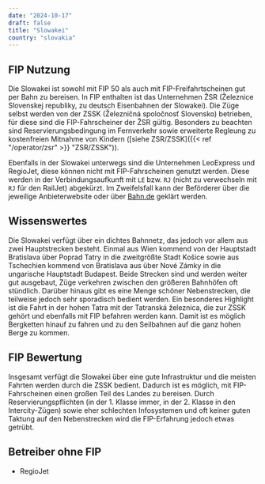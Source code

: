 ```yaml
---
date: "2024-10-17"
draft: false
title: "Slowakei"
country: "slovakia"
---
```


## FIP Nutzung

Die Slowakei ist sowohl mit FIP 50 als auch mit FIP-Freifahrtscheinen gut per Bahn zu bereisen. In FIP enthalten ist das Unternehmen ŽSR (Železnice Slovenskej republiky, zu deutsch Eisenbahnen der Slowakei). Die Züge selbst werden von der ZSSK (Železničná
spoločnosť Slovensko) betrieben, für diese sind die FIP-Fahrscheiner der ŽSR gültig.
Besonders zu beachten sind Reservierungsbedingung im Fernverkehr sowie erweiterte Regleung zu kostenfreien Mitnahme von Kindern ([siehe ZSR/ZSSK]({{< ref "/operator/zsr" >}} "ZSR/ZSSK")).

Ebenfalls in der Slowakei unterwegs sind die Unternehmen LeoExpress und RegioJet, diese können nicht mit FIP-Fahrscheinen genutzt werden. Diese werden in der Verbindungsaufkunft mit `LE` bzw. `RJ` (nicht zu verwechseln mit `RJ` für den RailJet) abgekürzt. Im Zweifelsfall kann der Beförderer über die jeweilige Anbieterwebsite oder über [Bahn.de](https://www.bahn.de) geklärt werden.

## Wissenswertes

Die Slowakei verfügt über ein dichtes Bahnnetz, das jedoch vor allem aus zwei Hauptstrecken besteht. Einmal aus Wien kommend von der Hauptstadt Bratislava über Poprad Tatry in die zweitgrößte Stadt Košice sowie aus Tschechien kommend von Bratislava aus über Nové Zámky in die ungarische Hauptstadt Budapest. Beide Strecken sind und werden weiter gut ausgebaut, Züge verkehren zwischen den größeren Bahnhöfen oft stündlich. Darüber hinaus gibt es eine Menge schöner Nebenstrecken, die teilweise jedoch sehr sporadisch bedient werden.
Ein besonderes Highlight ist die Fahrt in der hohen Tatra mit der Tatranská železnica, die zur ZSSK gehört und ebenfalls mit FIP befahren werden kann. Damit ist es möglich Bergketten hinauf zu fahren und zu den Seilbahnen auf die ganz hohen Berge zu kommen.

## FIP Bewertung

Insgesamt verfügt die Slowakei über eine gute Infrastruktur und die meisten Fahrten werden durch die ZSSK bedient. Dadurch ist es möglich, mit FIP-Fahrscheinen einen großen Teil des Landes zu bereisen. Durch Reservierungspflichten (in der 1. Klasse immer, in der 2. Klasse in den Intercity-Zügen) sowie eher schlechten Infosystemen und oft keiner guten Taktung auf den Nebenstrecken wird die FIP-Erfahrung jedoch etwas getrübt.

## Betreiber ohne FIP

- RegioJet